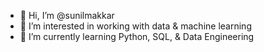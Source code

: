 - 👋 Hi, I’m @sunilmakkar
- 👀 I’m interested in working with data & machine learning
- 🌱 I’m currently learning Python, SQL, & Data Engineering


<!---
sunilmakkar/sunilmakkar is a ✨ special ✨ repository because its `README.md` (this file) appears on your GitHub profile.
You can click the Preview link to take a look at your changes.
--->
